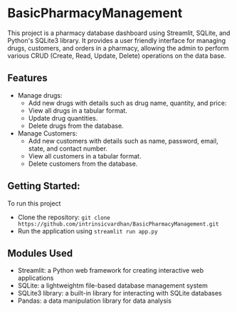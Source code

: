 # BasicPharmacyManagement
This project is a pharmacy database dashboard using Streamlit, SQLite, and Python's SQLite3 library. It provides a user friendly interface for managing drugs, customers, and orders in a pharmacy, allowing the admin to perform various CRUD (Create, Read, Update, Delete) operations on the data base.

## Features
- Manage drugs:
  - Add new drugs with details such as drug name, quantity, and price:
  - View all drugs in a tabular format.
  - Update drug quantities. 
  - Delete drugs from the database. 
- Manage Customers:
  - Add new customers with details such as name, password, email, state, and contact number. 
  - View all customers in a tabular format. 
  - Delete customers from the database. 
  
## Getting Started: 
 <bold>To run this project</bold>
  - Clone the repository: `git clone https://github.com/intrinsicvardhan/BasicPharmacyManagement.git`
  - Run the application using `streamlit run app.py`

## Modules Used
 - Streamlit: a Python web framework for creating interactive web applications 
 - SQLite: a lightweightm file-based database management system 
 - SQLite3 library: a built-in library for interacting with SQLite databases
 - Pandas: a data manipulation library for data analysis
